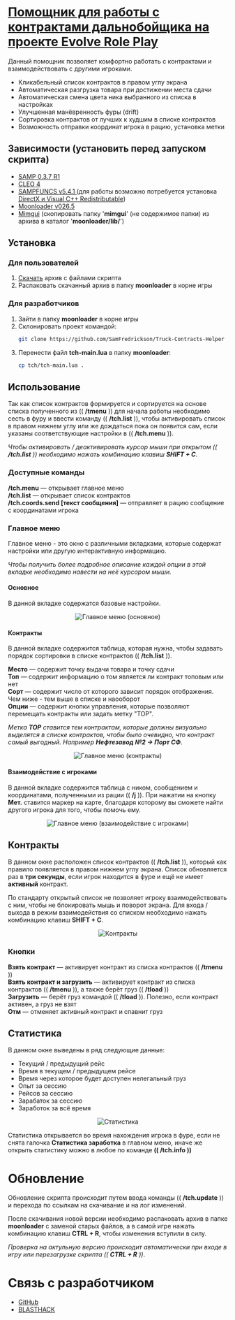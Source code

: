 # [Помощник для работы с контрактами дальнобойщика на проекте Evolve Role Play](https://github.com/SamFredrickson/Truck-Contracts-Helper/releases/download/v1.5.0/tch-release-1.5.0.rar)
Данный помощник позволяет комфортно работать с контрактами и взаимодействовать с другими игроками.

* Кликабельный список контрактов в правом углу экрана
* Автоматическая разгрузка товара при достижении места сдачи
* Автоматическая смена цвета ника выбранного из списка в настройках
* Улучшенная манёвренность фуры (drift)
* Сортировка контрактов от лучших к худшим в списке контрактов
* Возможность отправки координат игрока в рацию, установка метки
## Зависимости (установить перед запуском скрипта)
-   [SAMP 0.3.7 R1](http://files.sa-mp.com/sa-mp-0.3.7-install.exe)
-   [CLEO 4](https://cleo.li)
-   [SAMPFUNCS v5.4.1 ](https://www.blast.hk/threads/17/) (для работы возможно потребуется установка [DirectX и Visual C++ Redistributable](https://www.dropbox.com/s/sgbnapzy66umupu/sampfuncs.zip?dl=1))
-   [Moonloader v026.5](https://www.blast.hk/threads/13305/)
-   [Mimgui](https://github.com/THE-FYP/mimgui/releases/download/v1.7.0/mimgui-v1.7.0.zip) (скопировать папку '**mimgui**' (не содержимое папки) из архива в каталог '**moonloader/lib/**')
## Установка
### Для пользователей
1. [Скачать](https://github.com/SamFredrickson/Truck-Contracts-Helper/releases/download/v1.5.0/tch-release-1.5.0.rar) архив с файлами скрипта
2. Распаковать скачанный архив в папку **moonloader** в корне игры
### Для разработчиков
1. Зайти в папку **moonloader** в корне игры
2. Склонировать проект командой:
    ```sh
    git clone https://github.com/SamFredrickson/Truck-Contracts-Helper tch
    ```
3. Перенести файл **tch-main.lua** в папку **moonloader**:
    ```sh
    cp tch/tch-main.lua .
    ```
## Использование
Так как список контрактов формируется и сортируется на основе списка полученного из (( **/tmenu** )) для начала работы необходимо сесть в фуру и ввести команду (( **/tch.list** )), чтобы активировать список в правом нижнем углу или же дождаться пока он появится сам, если указаны соответствующие настройки в (( **/tch.menu** )).

*Чтобы активировать / деактивировать курсор мыши при открытом (( **/tch.list** )) необходимо нажать комбинацию клавиш **SHIFT + C***.

### Доступные команды
**/tch.menu** — открывает главное меню <br />
**/tch.list** — открывает список контрактов <br />
**/tch.coords.send [текст сообщения]** — отправляет в рацию сообщение с координатами игрока <br />
### Главное меню
Главное меню - это окно с различными вкладками, которые содержат настройки или другую интерактивную информацию.

*Чтобы получить более подробное описание каждой опции в этой вкладке необходимо навести на неё курсором мыши.*
#### Основное
В данной вкладке содержатся базовые настройки.
<p align="center">
    <img src="https://i.imgur.com/8UBdV8X.png" alt="Главное меню (основное)">
</p>

#### Контракты
В данной вкладке содержится таблица, которая нужна, чтобы задавать порядок сортировки в списке контрактов (( **/tch.list** )).

**Место** — содержит точку выдачи товара и точку сдачи <br />
**Топ** — содержит информацию о том является ли контракт топовым или нет <br />
**Сорт** — содержит число от которого зависит порядок отображения. Чем ниже - тем выше в списке и наооборот <br />
**Опции** — содержит кнопки управления, которые позволяют перемещать контракты или задать метку "TOP".

*Метка **TOP** ставится тем контрактам, которые должны визуально выделятся в списке контрактов, чтобы было очевидно, что контракт самый выгодный. Например **Нефтезавод №2 -> Порт СФ***.

<p align="center">
    <img src="https://i.imgur.com/rp0IHSZ.png" alt="Главное меню (контракты)">
</p>

#### Взаимодействие с игроками
В данной вкладке содержится таблица с ником, сообщением и координатами, полученными из рации (( **/j** )). При нажатии на кнопку **Мет.** ставится маркер на карте, благодаря которому вы сможете найти другого игрока для того, чтобы помочь ему.

<p align="center">
    <img src="https://i.imgur.com/SWlyh2h.png" alt="Главное меню (взаимодействие с игроками)">
</p>

## Контракты
В данном окне расположен список контрактов (( **/tch.list** )), который как правило появляется в правом нижнем углу экрана. Список обновляется раз в **три секунды**, если игрок находится в фуре и ещё не имеет **активный** контракт.

По стандарту открытый список не позволяет игроку взаимодействовать с ним, чтобы не блокировать мышь и поворот экрана. Для входа / выхода в режим взаимодействия со списком необходимо нажать комбинацию клавиш **SHIFT + C**.

<p align="center">
    <img src="https://i.imgur.com/eSfqHGP.png" alt="Контракты">
</p>

### Кнопки

**Взять контракт** — активирует контракт из списка контрактов (( **/tmenu** )) <br />
**Взять контракт и загрузить** — активирует контракт из списка контрактов (( **/tmenu** )), а также берёт груз (( **/tload** )) <br />
**Загрузить** — берёт груз командой (( **/tload** )). Полезно, если контракт активен, а груз не взят <br />
**Отм** — отменяет активный контракт и спавнит груз <br />

## Статистика
В данном окне выведены в ряд следующие данные:

- Текущий / предыдущий рейс
- Время в текущем / предыдущем рейсе
- Время через которое будет доступен нелегальный груз
- Опыт за сессию
- Рейсов за сессию
- Зарабаток за сессию
- Заработок за всё время

<p align="center">
    <img src="https://i.imgur.com/YqlGnYJ.png" alt="Статистика">
</p>

Статистика открывается во время нахождения игрока в фуре, если не снята галочка **Статистика заработка** в главном меню, иначе же открыть статистику можно в любое по команде **(( /tch.info ))**

# Обновление
Обновление скрипта происходит путем ввода команды (( **/tch.update** )) и перехода по ссылкам на скачивание и на лог изменений. 

После скачивания новой версии необходимо распаковать архив в папке **moonloader** с заменой старых файлов, а в самой игре нажать комбинацию клавиш **CTRL + R**, чтобы изменения вступили в силу.

*Проверка на актульную версию происходит автоматически при входе в игру или перезагрузке скрипта (( **CTRL + R** ))*.

# Связь с разработчиком

- [GitHub](https://github.com/SamFredrickson/Truck-Contracts-Helper/issues/new)
- [BLASTHACK](https://www.blast.hk/members/519123/)
